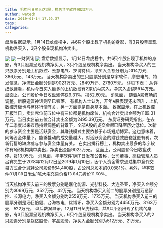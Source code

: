 ```yaml
---
title: 机构今日买入这3股，抛售华宇软件9023万元
author: wetech
date: 2019-01-14 17:05:57
tags: 
categories: 
---
```

盘后数据显示，1月14日龙虎榜中，共6只个股出现了机构的身影，有3只股票呈现机构净买入，3只个股呈现机构净卖出。
<!-- more -->
<img align="center" border="0" src="https://imgcdn.yicai.com/uppics/images/2019/01/d0033d60a6069db5505031df5a340ff5.jpg" />
<img align="center" border="0" src="https://imgcdn.yicai.com/uppics/images/2019/01/4a08d2338ca3d1cc7bd5ea6a8b4f73b8.jpg" />
一财资讯
<img align="center" border="0" src="https://imgcdn.yicai.com/uppics/images/2019/01/adfbe10f531074141b1f76db2b5629a0.jpg" />
盘后数据显示，1月14日龙虎榜中，共6只个股出现了机构的身影，有3只股票呈现机构净买入，3只个股呈现机构净卖出。
当天机构净买入的三只股票分别是上机数控、云意电气、罗博特科，净买入金额分别为5614万元、386万元、143万元。
当天机构净卖出的三只股票分别是华宇软件、摩恩电气、特发信息，净流出金额分别是9023万元、2849万元、2780万元。
详见下表：
从详细数据看，机构今日买入最多的上机数控有2家机构买入，净买入金额5614万元。
盘面上，公司股价今日收盘涨停跌9.31%，报52.60元。
消息面， 随着A股市场的调整，新股造富神话则早已零落。
有机构人士认为，开年A股表现还未回升，上机数控开板也与整体行情有关，另一方面则是自身基本面。
数据显示，在上机数控开板当日，卖出席位前五位中有三位都是机构席位，机构合计卖出金额为1189.31万元，当日卖出前五位合计卖出金额为2495.39万元。
东吴证券研究指出，在去年二季度以来市场持续调整的背景下，全部A股的成交金额已降至历史低位。次新的参与资金主要是活跃资金，其赚钱模式主要依赖于市场短期博弈。这也意味着，同等资金体量下，能够撬动的成交量越大，对活跃资金的赚钱效应也就更有利，次新行情的缺席或与参与资金体量有关。
在卖出排行榜上，机构卖出最多的华宇软件有5家机构集中卖出，净卖出金额9023万元。
盘面上，公司股价今日收盘跌停，报13.95元。
消息面，华宇软件1月11日发布公告称，公司董事、高级管理人员吕宾先生于2018年12月12日至2019年1月10日，因个人资金需求通过集中竞价交易方式合计减持公司股份664,400股，占公司总股本的0.0881%。另外，华宇软件01月08日发生1笔大宗交易价格13.84元折价11.90%。
 
 
当天机构净买入前三的股票分别是嘉化能源、光弘科技、大连圣亚，净买入金额分别为3069万元、352万元、42万元。
当天机构净买入前二的股票分别是万通智控、长源电力，净买入金额分别为2559万元、1775万元。
当天机构净买入前三的股票分别是汤臣倍健、台海核电、优博讯，净买入金额分别为4450万元、3163万元、522万元。
盘后数据显示，12月11日龙虎榜中，共9只个股出现了机构的身影，有3只股票呈现机构净买入，6只个股呈现机构净卖出。
当天机构净买入的2只股票分别是银亿股份、宇晶股份，净买入金额分别为512万元、21万元。
